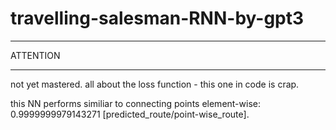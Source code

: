 # travelling-salesman-RNN-by-gpt3

***
ATTENTION
***

not yet mastered. all about the loss function - this one in code is crap.

this NN performs similiar to connecting points element-wise: 0.9999999979143271 [predicted_route/point-wise_route].
